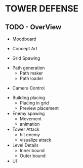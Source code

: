 #   TOWER DEFENSE

##  TODO - OverView
+   Moodboard
-   Concept Art
+   Grid Spawing
-   Path generation
    -   Path maker
    +   Path loader
+   Camera Control
-   Building placing
    +   Placing in grid
    -   Preview placement
-   Enemy spawing
    +   Movement
    +   animation
-   Tower Attack
    +   hit enemy
    -   visualize attack
-   Level Details
    -   Inner bound
    -   Outer bound
-   UI